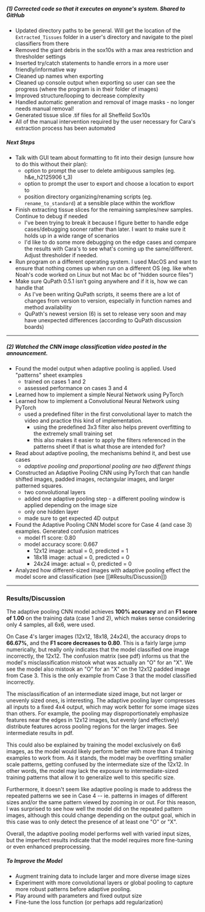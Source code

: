##### (1) Corrected code so that it executes on anyone's system. Shared to GitHub
- Updated directory paths to be general. Will get the location of the `Extracted_Tissues` folder in a user's directory and navigate to the pixel classifiers from there
- Removed the giant debris in the sox10s with a max area restriction and thresholder settings
- Inserted try/catch statements to handle errors in a more user friendly/informative way
- Cleaned up names when exporting
- Cleaned up console output when exporting so user can see the progress (where the program is in their folder of images)
- Improved structure/looping to decrease complexity
- Handled automatic generation and removal of image masks - no longer needs manual removal!
- Generated tissue slice .tif files for all Sheffeild Sox10s
- All of the manual intervention required by the user necessary for Cara's extraction process has been automated

##### Next Steps
- Talk with GUI team about formatting to fit into their design (unsure how to do this without their plan):
	- option to prompt the user to delete ambiguous samples (eg. h&e_h2125906 t_3)
	- option to prompt the user to export and choose a location to export to
	- position directory organizing/renaming scripts (eg. `rename_to_standard`) at a sensible place within the workflow
- Finish extracting tissue slices for the remaining samples/new samples. Continue to debug if needed
	- I've been trying to break it because I figure better to handle edge cases/debugging sooner rather than later. I want to make sure it holds up in a wide range of scenarios
	- I'd like to do some more debugging on the edge cases and compare the results with Cara's to see what's coming up the same/different. Adjust thresholder if needed.
- Run program on a different operating system. I used MacOS and want to ensure that nothing comes up when run on a different OS (eg. like when Noah's code worked on Linux but not Mac bc of "hidden source files")
- Make sure QuPath 0.5.1 isn't going anywhere and if it is, how we can handle that
	- As I've been writing QuPath scripts, it seems there are a lot of changes from version to version, especially in function names and method availability
	- QuPath's newest version (6) is set to release very soon and may have unexpected differences (according to QuPath discussion boards)

---
##### (2) Watched the CNN image classification video posted in the announcement. 
- Found the model output when adaptive pooling is applied. Used "patterns" sheet examples
	- trained on cases 1 and 2
	- assessed performance on cases 3 and 4
- Learned how to implement a simple Neural Network using PyTorch
- Learned how to implement a Convolutional Neural Network using PyTorch
	- used a predefined filter in the first convolutional layer to match the video and practice this kind of implementation. 
		- using the predefined 3x3 filter also helps prevent overfitting to the extremely small training set
		- this also makes it easier to apply the filters referenced in the patterns sheet if that is what those are intended for?
- Read about adaptive pooling, the mechanisms behind it, and best use cases
	- *adaptive pooling and proportional pooling are two different things*
- Constructed an Adaptive Pooling CNN using PyTorch that can handle shifted images, padded images, rectangular images, and larger patterned squares. 
	- two convolutional layers
	- added one adaptive pooling step - a different pooling window is applied depending on the image size
	- only one hidden layer
	- made sure to get expected 4D output 
- Found the Adaptive Pooling CNN Model score for Case 4 (and case 3) examples. Generated confusion matrices
	- model f1 score: 0.80
	- model accuracy score: 0.667
		- 12x12 image: actual = 0, predicted = 1
		- 18x18 image: actual = 0, predicted = 0
		- 24x24 image: actual = 0, predicted = 0
- Analyzed how different-sized images with adaptive pooling effect the model score and classification (see [[#Results/Discussion]])

---
### Results/Discussion

The adaptive pooling CNN model achieves **100% accuracy** and an **F1 score of 1.00** on the training data (case 1 and 2), which makes sense considering only 4 samples, all 6x6, were used.  

On Case 4's larger images (12x12, 18x18, 24x24), the accuracy drops to **66.67%**, and the **F1 score decreases to 0.80**. This is a fairly large jump numerically, but really only indicates that the model classified one image incorrectly, the 12x12. The confusion matrix (see pdf) informs us that the model's misclassification mistook what was actually an "O" for an "X". We see the model also mistook an "O" for an "X" on the 12x12 padded image from Case 3. This is the only example from Case 3 that the model classified incorrectly. 

The misclassification of an intermediate sized image, but not larger or unevenly sized ones, is interesting. The adaptive pooling layer compresses all inputs to a fixed 4x4 output, which may work better for some image sizes than others. For example, the pooling may disproportionately emphasize features near the edges in 12x12 images, but evenly (and effectively) distribute features across pooling regions for the larger images. See intermediate results in pdf. 

This could also be explained by training the model exclusively on 6x6 images, as the model would likely perform better with more than 4 training examples to work from. As it stands, the model may be overfitting smaller scale patterns, getting confused by the intermediate size of the 12x12. In other words, the model may lack the exposure to intermediate-sized training patterns that allow it to generalize well to this specific size. 

Furthermore, it doesn't seem like adaptive pooling is made to address the repeated patterns we see in Case 4 -- ie. patterns in images of different sizes and/or the same pattern viewed by zooming in or out. For this reason, I was surprised to see how well the model did on the repeated pattern images, although this could change depending on the output goal, which in this case was to only detect the presence of at least one "O" or "X". 

Overall, the adaptive pooling model performs well with varied input sizes, but the imperfect results indicate that the model requires more fine-tuning or even enhanced preprocessing. 
##### To Improve the Model
- Augment training data to include larger and more diverse image sizes
- Experiment with more convolutional layers or global pooling to capture more robust patterns before adaptive pooling.
- Play around with parameters and fixed output size
- Fine-tune the loss function (or perhaps add regularization) 
